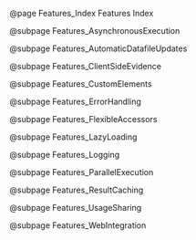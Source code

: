 @page Features_Index Features Index

@subpage Features_AsynchronousExecution

@subpage Features_AutomaticDatafileUpdates

@subpage Features_ClientSideEvidence

@subpage Features_CustomElements

@subpage Features_ErrorHandling

@subpage Features_FlexibleAccessors

@subpage Features_LazyLoading

@subpage Features_Logging

@subpage Features_ParallelExecution

@subpage Features_ResultCaching

@subpage Features_UsageSharing

@subpage Features_WebIntegration
